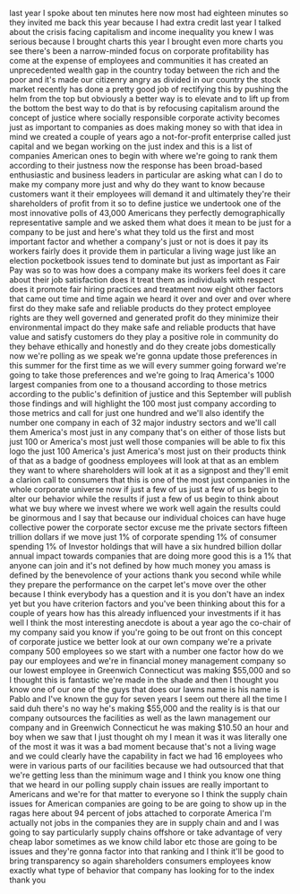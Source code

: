 
last year I spoke about ten minutes here
now most had
eighteen minutes so they invited me back
this year because I had extra credit
last year I talked about the crisis
facing capitalism and income inequality
you knew I was serious because I brought
charts this year I brought even more
charts you see there&#39;s been a
narrow-minded focus on corporate
profitability has come at the expense of
employees and communities it has created
an unprecedented wealth gap in the
country today
between the rich and the poor and it&#39;s
made our citizenry angry as divided in
our country the stock market recently
has done a pretty good job of rectifying
this by pushing the helm from the top
but obviously a better way is to elevate
and to lift up from the bottom the best
way to do that is by refocusing
capitalism around the concept of justice
where socially responsible corporate
activity becomes just as important to
companies as does making money so with
that idea in mind we created a couple of
years ago a not-for-profit enterprise
called just capital and we began working
on the just index and this is a list of
companies American ones to begin with
where we&#39;re going to rank them according
to their justness now the response has
been broad-based enthusiastic and
business leaders in particular are
asking what can I do to make my company
more just and why do they want to know
because customers want it their
employees will demand it and ultimately
they&#39;re their shareholders of profit
from it so to define justice we
undertook one of the most innovative
polls of 43,000 Americans they perfectly
demographically representative sample
and we asked them
what does it mean to be just for a
company to be just and here&#39;s what they
told us the first and most important
factor and whether a company&#39;s just or
not is does it pay its workers fairly
does it provide them in particular a
living wage just like an election
pocketbook issues tend to dominate but
just as important as Fair Pay was so to
was how does a company make its workers
feel does it care about their job
satisfaction does it treat them as
individuals with respect does it promote
fair hiring practices and treatment now
eight other factors that came out time
and time again we heard it over and over
and over where first do they make safe
and reliable products do they protect
employee rights are they well governed
and generated profit do they minimize
their environmental impact
do they make safe and reliable products
that have value and satisfy customers do
they play a positive role in community
do they behave ethically and honestly
and do they create jobs
domestically now we&#39;re polling as we
speak we&#39;re gonna update those
preferences in this summer for the first
time as we will every summer going
forward we&#39;re going to take those
preferences and we&#39;re going to Iraq
America&#39;s 1000 largest companies from
one to a thousand according to those
metrics according to the public&#39;s
definition of justice and this September
will publish those findings and will
highlight the 100 most just company
according to those metrics and call for
just one hundred and we&#39;ll also identify
the number one company in each of 32
major industry sectors and we&#39;ll call
them America&#39;s most just in any company
that&#39;s on either of those lists but just
100 or
America&#39;s most just well those companies
will be able to fix this logo the just
100 America&#39;s just America&#39;s most just
on their products think of that as a
badge of goodness employees will look at
that as an emblem they want to where
shareholders will look at it as a
signpost and they&#39;ll emit a clarion call
to consumers that this is one of the
most just companies in the whole
corporate universe now if just a few of
us just a few of us begin to alter our
behavior while the results if just a few
of us begin to think about what we buy
where we invest where we work well again
the results could be ginormous and I say
that because our individual choices can
have huge collective power the corporate
sector excuse me the private sectors
fifteen trillion dollars if we move just
1% of corporate spending 1% of consumer
spending 1% of Investor holdings that
will have a six hundred billion dollar
annual impact towards companies that are
doing more good this is a 1% that anyone
can join and it&#39;s not defined by how
much money you amass is defined by the
benevolence of your actions thank you
second while while they prepare the
performance on the carpet let&#39;s move
over the other because I think everybody
has a question and it is you don&#39;t have
an index yet but you have criterion
factors and you&#39;ve been thinking about
this for a couple of years how has this
already influenced your investments if
it has well I think the most interesting
anecdote is about a year ago the
co-chair of my company said you know if
you&#39;re going to be out front on this
concept of corporate justice we better
look at our own company we&#39;re a private
company 500 employees so we start with a
number one factor how do we pay our
employees and we&#39;re in financial money
management company so our lowest
employee in Greenwich Connecticut was
making $55,000 and so I thought this is
fantastic we&#39;re made in the shade and
then I thought you know one of our one
of the guys that does our lawns name is
his name is Pablo and I&#39;ve known the guy
for seven years I seem out there all the
time
I said duh there&#39;s no way he&#39;s making
$55,000 and the reality is is that our
company
outsources the facilities as well as the
lawn management our company and in
Greenwich Connecticut he was making
$10.50 an hour and boy when we saw that
I just thought oh my I mean it was it
was literally one of the most it was it
was a bad moment because that&#39;s not a
living wage and we could clearly have
the capability in fact we had 16
employees who were in various parts of
our facilities because we had outsourced
that that we&#39;re getting less than the
minimum wage and I think you know one
thing that we heard in our polling
supply chain issues are really important
to Americans and we&#39;re for that matter
to everyone so I think the supply chain
issues for American companies are going
to be are going to show up in the ragas
here about 94 percent of jobs attached
to corporate America I&#39;m actually not
jobs in the companies they are in supply
chain and and I was going to say
particularly supply chains offshore or
take advantage of very cheap labor
sometimes
as we know child labor etc those are
going to be issues and they&#39;re gonna
factor into that ranking and I think
it&#39;ll be good to bring transparency so
again shareholders consumers employees
know exactly what type of behavior that
company has looking for to the index
thank you
